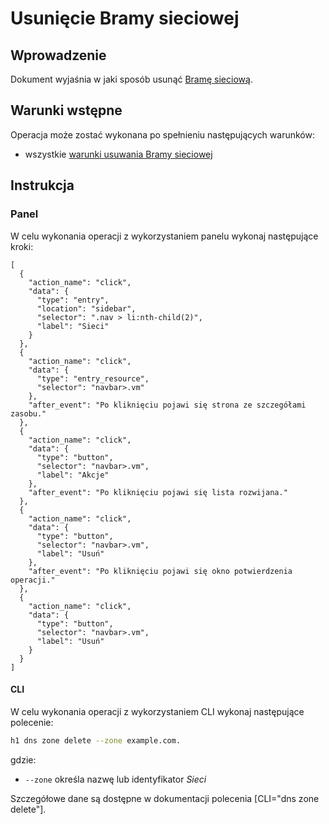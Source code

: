 # Usunięcie Bramy sieciowej

## Wprowadzenie

Dokument wyjaśnia w jaki sposób usunąć [Bramę sieciową](/resource/networking/network-gateway.md).

## Warunki wstępne

Operacja może zostać wykonana po spełnieniu następujących warunków:

* wszystkie [warunki usuwania Bramy sieciowej](/resource/networking/network-gateway.md#usuwanie)

## Instrukcja

### Panel

W celu wykonania operacji z wykorzystaniem panelu wykonaj następujące kroki:

```guide
[
  {
    "action_name": "click",
    "data": {
      "type": "entry",
      "location": "sidebar",
      "selector": ".nav > li:nth-child(2)",
      "label": "Sieci"
    }
  },
  {
    "action_name": "click",
    "data": {
      "type": "entry_resource",
      "selector": "navbar>.vm"
    },
    "after_event": "Po kliknięciu pojawi się strona ze szczegółami zasobu."
  },
  {
    "action_name": "click",
    "data": {
      "type": "button",
      "selector": "navbar>.vm",
      "label": "Akcje"
    },
    "after_event": "Po kliknięciu pojawi się lista rozwijana."
  },
  {
    "action_name": "click",
    "data": {
      "type": "button",
      "selector": "navbar>.vm",
      "label": "Usuń"
    },
    "after_event": "Po kliknięciu pojawi się okno potwierdzenia operacji."
  },
  {
    "action_name": "click",
    "data": {
      "type": "button",
      "selector": "navbar>.vm",
      "label": "Usuń"
    }
  }
]
```

#### CLI

W celu wykonania operacji z wykorzystaniem CLI wykonaj następujące polecenie:

```bash
h1 dns zone delete --zone example.com.
```

gdzie:

 * ```--zone``` określa nazwę lub identyfikator *Sieci*

Szczegółowe dane są dostępne w dokumentacji polecenia [CLI="dns zone delete"].